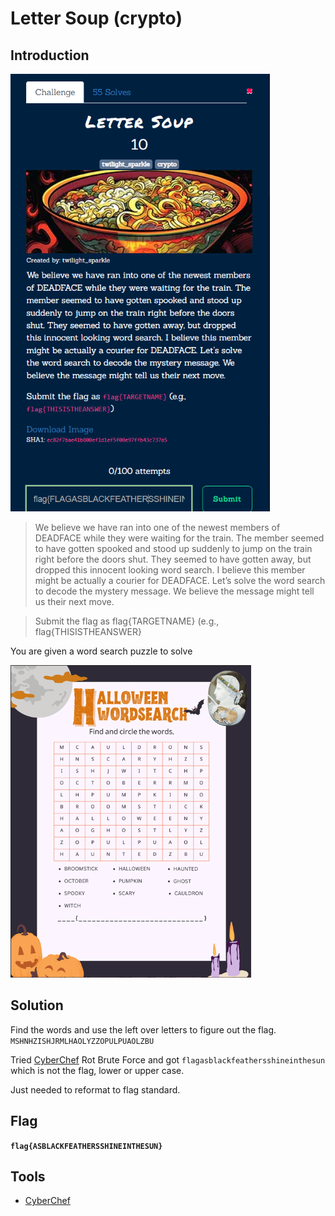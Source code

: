 # Letter Soup (crypto)

## Introduction

<p align="left">
  <img height=700 img src=./readme_assets/soup-challenge.PNG/>
</p>

> We believe we have ran into one of the newest members of DEADFACE while they were waiting for the train. The member seemed to have gotten spooked and stood up suddenly to jump on the train right before the doors shut. They seemed to have gotten away, but dropped this innocent looking word search. I believe this member might be actually a courier for DEADFACE. Let’s solve the word search to decode the mystery message. We believe the message might tell us their next move.

> Submit the flag as flag{TARGETNAME} (e.g., flag{THISISTHEANSWER}

You are given a word search puzzle to solve

<p align="left">
  <img height=500 img src=./readme_assets/soup-puzzle.PNG/>
</p>

## Solution

Find the words and use the left over letters to figure out the flag.
`MSHNHZISHJRMLHAOLYZZOPULPUAOLZBU`

Tried [CyberChef](https://gchq.github.io/CyberChef/) Rot Brute Force and got `flagasblackfeathersshineinthesun` which is not the flag, lower or upper case.

Just needed to reformat to flag standard.

## Flag

**`flag{ASBLACKFEATHERSSHINEINTHESUN}`**

## Tools

- [CyberChef](https://gchq.github.io/CyberChef/)





